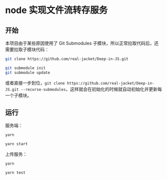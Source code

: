 # node 实现文件流转存服务

## 开始

本项目由于某些原因使用了 Git Submodules 子模块，所以正常拉取代码后，还需要拉取子模块代码：

```bash
git clone https://github.com/real-jacket/Deep-in-JS.git

git submodule init
git submodule update
```

或者直接一步到位，`git clone https://github.com/real-jacket/Deep-in-JS.git --recurse-submodules`，这样就会在初始化的时候就自动初始化并更新每一个子模块。

## 运行

服务端：

```bash
yarn

yarn start
```

上传服务：

```bash
yarn

yarn test
```
